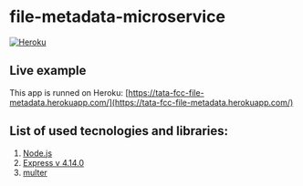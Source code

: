 # file-metadata-microservice

[![Heroku](https://heroku-badge.herokuapp.com/?app=tata-fcc-file-metadata&style=flat)](https://tata-fcc-file-metadata.herokuapp.com/)

## Live example
This app is runned on Heroku: [https://tata-fcc-file-metadata.herokuapp.com/](https://tata-fcc-file-metadata.herokuapp.com/)

## List of used tecnologies and libraries:
1. [Node.js](https://nodejs.org/)
1. [Express v 4.14.0](https://expressjs.com/)
1. [multer](https://www.npmjs.com/package/multer)
